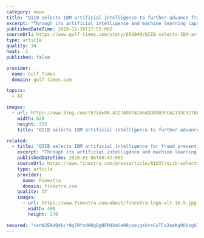 ```yaml
---
category: news
title: "QIIB selects IBM artificial intelligence to further advance fraud prevention"
excerpt: "Through its artificial intelligence and machine learning capabilities, IBM Safer Payments provides QIIB analysis on fraudulent patterns, predicts and alerts the bank of emerging fraud threats, and recommends countermeasure responses. It also uses both financial and non-financial data, together with a customer’s transaction history to perform ..."
publishedDateTime: 2019-12-30T17:55:00Z
sourceUrl: https://www.gulf-times.com/story/652049/QIIB-selects-IBM-artificial-intelligence-to-furthe
type: article
quality: 34
heat: -1
published: false

provider:
  name: Gulf Times
  domain: gulf-times.com

topics:
  - AI

images:
  - url: https://www.bing.com/th?id=ON.4227A907424643DA983FCA2193C927AF
    width: 620
    height: 355
    title: "QIIB selects IBM artificial intelligence to further advance fraud prevention"

related:
  - title: "QIIB selects IBM artificial intelligence for fraud prevention"
    excerpt: "Through its artificial intelligence and machine learning capabilities, IBM Safer Payments provides QIIB analysis on fraudulent patterns, predicts and alerts the bank of emerging fraud threats, and recommends countermeasure responses. It also uses both financial and non-financial data, together with a customer’s transaction history to perform ..."
    publishedDateTime: 2020-01-06T09:42:00Z
    sourceUrl: https://www.finextra.com/pressarticle/81037/qiib-selects-ibm-artificial-intelligence-for-fraud-prevention
    type: article
    provider:
      name: Finextra
      domain: finextra.com
    quality: 37
    images:
      - url: https://www.finextra.com/about/finextra-logo-alt-16-9.jpg
        width: 480
        height: 270

secured: "+xnW2ENdQ4k/r9q70fndHUgDgHFMdkmle98/oajq+kr+CuTCx2oeKg9OVzgkIpzFCHtb0ok1dX8b8Eh1gn0PBzDqStadoXCEPux68Czo72cCm4JPpDhHmsSigVWDF4eg0Lqooiz5Ue5mhIau8dQIAtJELeVgZPSBEDTJ8ZUmKqF7xuX/8/RH8mI0c7v3StBYovEYDgB+45SDaYqt/0J/Uhctmhs0267KBm6zX+S1NeVDzUXmXYPK0KGEclkQdYBKkypcdA4hMvers1BPDiT+dw==;fY8NFNL+zY3AiAPKOziaVA=="
---
```


